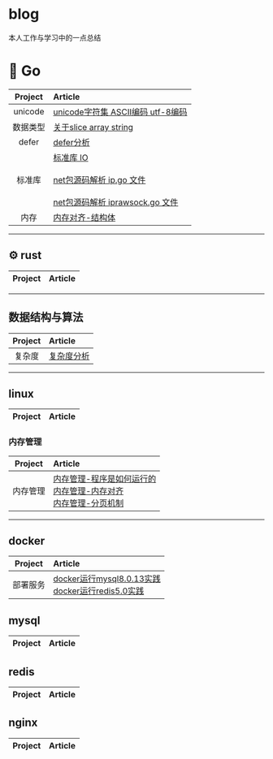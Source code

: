 # blog
本人工作与学习中的一点总结

# 🐳 Go

| Project | Article |
|:-------:|:------|
|unicode| [unicode字符集 ASCII编码 utf-8编码](https://github.com/w1991668899/blog/blob/master/go/unicode.md)|
|数据类型| [关于slice array string](https://github.com/w1991668899/blog/blob/master/go/%E5%88%87%E7%89%87%E4%B8%8E%E6%95%B0%E7%BB%84.md)|
|defer|[defer分析](https://github.com/w1991668899/blog/blob/master/go/defer.md)|
|标准库|[标准库 IO](https://github.com/w1991668899/blog/blob/master/go/io/io.md) <br><br>[net包源码解析 ip.go 文件](https://github.com/w1991668899/blog/blob/master/go/net/net_ip.md)<br><br>[net包源码解析 iprawsock.go 文件](https://github.com/w1991668899/blog/blob/master/go/net/net_iprawsock.md)|
|内存|[内存对齐-结构体](https://www.jianshu.com/p/a0c5315400a7)|



----------------------------

## ⚙ rust
| Project | Article |
|:-------:|:------|

--------------------------------------
## 数据结构与算法
| Project | Article |
|:-------:|:------|
|复杂度| [复杂度分析](https://www.jianshu.com/p/444c65ebb416)

--------------------------------------------------
## linux
| Project | Article |
|:-------:|:------|

### 内存管理
| Project | Article |
|:-------:|:------|
|内存管理| [内存管理-程序是如何运行的](https://www.jianshu.com/p/f42ad2f9af73)<br>[内存管理-内存对齐](https://www.jianshu.com/p/be89357ab475)<br>[内存管理-分页机制](https://www.jianshu.com/p/f9e362e64ef9)


---------------------------------------------------
## docker
| Project | Article |
|:-------:|:------|
|部署服务| [docker运行mysql8.0.13实践](https://www.jianshu.com/p/49f7e46cf4c6)<br>[docker运行redis5.0实践](https://www.jianshu.com/p/cb3f94b263da)

## mysql
| Project | Article |
|:-------:|:------|

## redis
| Project | Article |
|:-------:|:------|

## nginx
| Project| Article |
|:-------:|:------|






